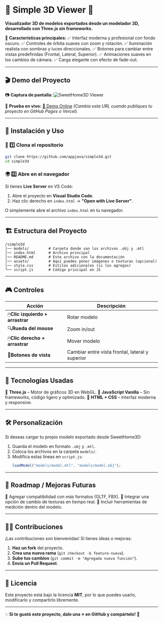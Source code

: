 # 🏡 Simple 3D Viewer 🚀

**Visualizador 3D de modelos exportados desde un modelador 3D, desarrollado con Three.js sin frameworks.**

📌 **Características principales:**
✅ Interfaz moderna y profesional con fondo oscuro.
✅ Controles de órbita suaves con zoom y rotación.
✅ Iluminación realista con sombras y luces direccionales.
✅ Botones para cambiar entre vistas predefinidas (Frontal, Lateral, Superior).
✅ Animaciones suaves en los cambios de cámara.
✅ Carga elegante con efecto de fade-out.

---

## 🎬 **Demo del Proyecto**

📷 **Captura de pantalla:**
![SweetHome3D Viewer](https://via.placeholder.com/800x400?text=Captura+del+visualizador)

📌 **Prueba en vivo:** [🔗 Demo Online](#) *(Cambia esta URL cuando publiques tu proyecto en GitHub Pages o Vercel).*

---

## 🚀 **Instalación y Uso**

### 🔧 1️⃣ **Clona el repositorio**

```bash
git clone https://github.com/appjava/simple3d.git
cd simple3d
```

### 🌍 2️⃣ **Abre en el navegador**

Si tienes **Live Server** en VS Code:

1. Abre el proyecto en **Visual Studio Code**.
2. Haz clic derecho en `index.html` → **"Open with Live Server"**.

O simplemente abre el archivo `index.html` en tu navegador.

---

## 🏗 **Estructura del Proyecto**

```
/simple3d
│── models/         # Carpeta donde van los archivos .obj y .mtl
│── index.html      # Archivo principal
│── README.md       # Este archivo con la documentación
│── assets/         # Aquí puedes poner imágenes o texturas (opcional)
│── style.css       # Estilos adicionales (si los agregas)
└── script.js       # Código principal en JS
```

---

## 🎮 **Controles**

| Acción                                | Descripción                                    |
| -------------------------------------- | ----------------------------------------------- |
| 🖱**Clic izquierdo + arrastrar** | Rotar modelo                                    |
| 🔍**Rueda del mouse**            | Zoom in/out                                     |
| 🖱**Clic derecho + arrastrar**   | Mover modelo                                    |
| 🎯**Botones de vista**           | Cambiar entre vista frontal, lateral y superior |

---

## 📌 **Tecnologías Usadas**

🔹 **Three.js** – Motor de gráficos 3D en WebGL.
🔹 **JavaScript Vanilla** – Sin frameworks, código ligero y optimizado.
🔹 **HTML + CSS** – Interfaz moderna y responsive.

---

## 🛠 **Personalización**

Si deseas cargar tu propio modelo exportado desde SweetHome3D:

1. Guarda el modelo en formato `.obj` y `.mtl`.
2. Coloca los archivos en la carpeta `models/`.
3. Modifica estas líneas en `script.js`:
   ```js
   loadModel("models/model.mtl", "models/model.obj");
   ```

---

## 🎯 **Roadmap / Mejoras Futuras**

🔹 Agregar compatibilidad con más formatos (GLTF, FBX).
🔹 Integrar una opción de cambio de texturas en tiempo real.
🔹 Incluir herramientas de medición dentro del modelo.

---

## 👨‍💻 **Contribuciones**

¡Las contribuciones son bienvenidas! Si tienes ideas o mejoras:

1. **Haz un fork** del proyecto.
2. **Crea una nueva rama** (`git checkout -b feature-nueva`).
3. **Sube tus cambios** (`git commit -m "Agregada nueva función"`).
4. **Envía un Pull Request**.

---

## 📄 **Licencia**

Este proyecto está bajo la licencia **MIT**, por lo que puedes usarlo, modificarlo y compartirlo libremente.

---

💡 **Si te gustó este proyecto, dale una ⭐ en GitHub y compártelo!** 🚀
